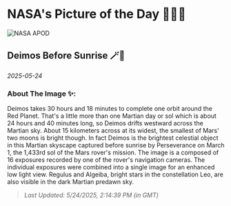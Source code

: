 
# NASA's Picture of the Day 🧑‍🚀💫

  ![NASA APOD](https://apod.nasa.gov/apod/image/2505/PIA26556_2048.jpg)
  
  ## Deimos Before Sunrise 🪄🌌
  
  _2025-05-24_
  
  ### About The Image ✨: 
  
  Deimos takes 30 hours and 18 minutes to complete one orbit around the Red Planet. That's a little more than one Martian day or sol which is about 24 hours and 40 minutes long, so Deimos drifts westward across the Martian sky. About 15 kilometers across at its widest, the smallest of Mars' two moons is bright though. In fact Deimos is the brightest celestial object in this Martian skyscape captured before sunrise by Perseverance on March 1, the 1,433rd sol of the Mars rover's mission. The image is a composed of 16 exposures recorded by one of the rover's navigation cameras. The individual exposures were combined into a single image for an enhanced low light view. Regulus and Algeiba, bright stars in the constellation Leo, are also visible in the dark Martian predawn sky.
  
  
  
  > _Last Updated: 5/24/2025, 2:14:39 PM (in GMT)_
  